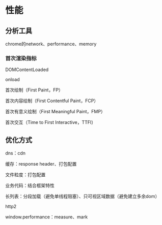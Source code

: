 # 性能

## 分析工具

chrome的network、performance、memory

### 首次渲染指标

DOMContentLoaded

onload

首次绘制（First Paint，FP）

首次内容绘制（First Contentful Paint，FCP）

首次有意义绘制（First Meaningful Paint，FMP）

首次交互（Time to First Interactive，TTFI）

## 优化方式

dns：cdn

缓存：response header、打包配置

文件粒度：打包配置

业务代码：结合框架特性

长列表：分段加载（避免单线程阻塞）、只可视区域数据（避免建立多余dom）

http2

window.performance：measure、mark



